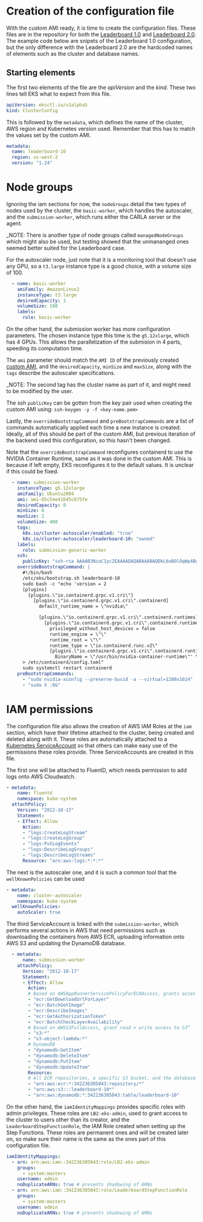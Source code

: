 # Creation of the configuration file

With the custom AMI ready, it is time to create the configuration files. These files are in the repository for both the [Leaderboard 1.0](/leaderboard_1.0/config/leaderboard-cluster.yaml) and [Leaderboard 2.0](/leaderboard_2.0/config/leaderboard-cluster.yaml). The example code below are snipets of the Leaderboard 1.0 configuration, but the only difference with the Leaderboard 2.0 are the hardcoded names of elements such as the cluster and database names.

## Starting elements

The first two elements of the file are the *apiVersion* and the *kind*. These two lines tell EKS what to expect from this file.
```yaml
apiVersion: eksctl.io/v1alpha5
kind: ClusterConfig
```

This is followed by the `metadata`, which defines the name of the cluster, AWS region and Kubernetes version used. Remember that this has to match the values set by the custom AMI.
```yaml
metadata:
  name: leaderboard-10
  region: us-west-2
  version: "1.24"
```

# Node groups

Ignoring the iam sections for now, the `nodeGroups` detail the two types of nodes used by the cluster, the `basic-worker`, which handles the autoscaler, and the `submission-worker`, which runs either the CARLA server or the agent.

_NOTE: There is another type of node groups called `managedNodeGroups` which might also be used, but testing showed that the unmananged ones seemed better suited for the Leaderboard case.

For the autoscaler node, just note that it is a monitoring tool that doesn't use any GPU, so a `t3.large` instance type is a good choice, with a volume size of 100.
```yaml
  - name: basic-worker
    amiFamily: AmazonLinux2
    instanceType: t3.large
    desiredCapacity: 1
    volumeSize: 100
    labels:
      role: basic-worker
```

On the other hand, the submission worker has more configuration parameters. The chosen instance type this time is the `g5.12xlarge`, which has 4 GPUs. This allows the parallelization of the submision in 4 parts, speeding its computation time.

The `ami` parameter should match the `AMI ID` of the previously created [custom AMI](/docs/3_1_creation_of_the_ami.md), and the `desiredCapacity`, `minSize` and `maxSize`, along with the `tags` describe the autoscaler specifications.

_NOTE: The second tag has the cluster name as part of it, and might need to be modified by the user.

The ssh `publicKey` can be gotten from the key pair used when creating the custom AMI using: `ssh-keygen -y -f <key-name.pem>`

Lastly, the `overrideBootstrapCommand` and `preBootstrapCommands` are a list of commands automatically applied each time a new instance is created. Ideally, all of this should be part of the custom AMI, but previous iteration of the backend used this configuration, so this hasn't been changed.

Note that the `overrideBootstrapCommand` reconfigures containerd to use the NVIDIA Container Runtime, same as it was done in the custom AMI. This is because if left empty, EKS reconfigures it to the default values. It is unclear if this could be fixed.

```yaml
  - name: submission-worker
    instanceType: g5.12xlarge
    amiFamily: Ubuntu2004
    ami: ami-05c54e41645c675fe
    desiredCapacity: 0
    minSize: 0
    maxSize: 2
    volumeSize: 400
    tags:
      k8s.io/cluster-autoscaler/enabled: "true"
      k8s.io/cluster-autoscaler/leaderboard-10: "owned"
    labels:
      role: submission-generic-worker
    ssh:
      publicKey: "ssh-rsa AAAAB3NzaC1yc2EAAAADAQABAAABAQDkL6oBOlOqWp4BgOIsQnHQkaPCEGQjdqwWPy1WXLPEnjMLQ3iFGK+zMJ3VNhYujhemn2Yxja8Yw+a0MWv0OfV9TTcW6gsjsBuZyBA0g7OkaFFrAiEi42gajqqnBCEpbEL8/+MYnOHSYCqIXi7yyzHwDGuUzBsyTTsbAmdvuQ8o7sh7QH0Ncw5Z7605RTQI1MxP2zAQdl/UdZipFH9Q3pCidwWLJ3WFYTvKkhpEjiUyrf2sfPya89yFQdfLytpX4mW/YRsvLIoBElJYDkcAkyGPU6N0o+CoXyFg1ezvB9rXFsW1XgRf4ZR3nKxiM9yi1N1Z0/rf5hUWseNRt6/Xl0pn"
    overrideBootstrapCommand: |
      #!/bin/bash
      /etc/eks/bootstrap.sh leaderboard-10
      sudo bash -c "echo 'version = 2
      [plugins]
        [plugins.\"io.containerd.grpc.v1.cri\"]
          [plugins.\"io.containerd.grpc.v1.cri\".containerd]
            default_runtime_name = \"nvidia\"

            [plugins.\"io.containerd.grpc.v1.cri\".containerd.runtimes]
              [plugins.\"io.containerd.grpc.v1.cri\".containerd.runtimes.nvidia]
                privileged_without_host_devices = false
                runtime_engine = \"\"
                runtime_root = \"\"
                runtime_type = \"io.containerd.runc.v2\"
                [plugins.\"io.containerd.grpc.v1.cri\".containerd.runtimes.nvidia.options]
                  BinaryName = \"/usr/bin/nvidia-container-runtime\"' \
      > /etc/containerd/config.toml"
      sudo systemctl restart containerd
    preBootstrapCommands:
      - "sudo nvidia-xconfig --preserve-busid -a --virtual=1280x1024"
      - "sudo X :0&"
```

# IAM permissions

The configuration file also allows the creation of AWS IAM Roles at the `iam` section, which have their lifetime attached to the cluster, being created and deleted along with it. These roles are automatically attached to a [Kubernetes ServiceAccount](https://kubernetes.io/docs/concepts/security/service-accounts/) so that others can make easy use of the permissions these roles provide. Three ServiceAccounts are created in this file.

The first one will be attached to FluentD, which needs permission to add logs onto AWS Cloudwatch.
```yaml
- metadata:
    name: fluentd
    namespace: kube-system
  attachPolicy:
    Version: "2012-10-17"
    Statement:
    - Effect: Allow
      Action:
      - "logs:CreateLogStream"
      - "logs:CreateLogGroup"
      - "logs:PutLogEvents"
      - "logs:DescribeLogGroups"
      - "logs:DescribeLogStreams"
      Resource: "arn:aws:logs:*:*:*"
```

The next is the autoscaler one, and it is such a common tool that the `wellKnownPolicies` can be used
```yaml
- metadata:
    name: cluster-autoscaler
    namespace: kube-system
  wellKnownPolicies:
    autoScaler: true
```

The third ServiceAccount is linked with the `submission-worker`, which performs several actions in AWS that need permissions such as downloading the containers from AWS ECR, uploading information onto AWS S3 and updating the DynamoDB database.
```yaml
  - metadata:
      name: submission-worker
    attachPolicy:
      Version: "2012-10-17"
      Statement:
      - Effect: Allow
        Action:
        # Based on AWSAppRunnerServicePolicyForECRAccess, grants acces to download the ECR docker images
        - "ecr:GetDownloadUrlForLayer"
        - "ecr:BatchGetImage"
        - "ecr:DescribeImages"
        - "ecr:GetAuthorizationToken"
        - "ecr:BatchCheckLayerAvailability"
        # Based on AWSS3FullAccess, grant read + write access to S3“
        - "s3:*"
        - "s3-object-lambda:*"
        # DynamoDB
        - "dynamodb:GetItem"
        - "dynamodb:DeleteItem"
        - "dynamodb:PutItem"
        - "dynamodb:UpdateItem"
        Resource:
        # All ECR repositories, a specific S3 bucket, and the database
        - "arn:aws:ecr:*:342236305043:repository/*"
        - "arn:aws:s3:::leaderboard-10*"
        - "arn:aws:dynamodb:*:342236305043:table/leaderboard-10"
```

On the other hand, the `iamIdentityMappings` provides specific roles with admin privileges. These roles are `LB2-eks-admin`, used to grant access to the cluster to users other than its creator, and the `LeaderboardStepFunctionRole`, the IAM Role created when setting up the Step Functions. These roles are permanent ones and will be created later on, so make sure their name is the same as the ones part of this configuration file.
```yaml
iamIdentityMappings:
  - arn: arn:aws:iam::342236305043:role/LB2-eks-admin
    groups:
      - system:masters
    username: admin
    noDuplicateARNs: true # prevents shadowing of ARNs
  - arn: arn:aws:iam::342236305043:role/LeaderboardStepFunctionRole
    groups:
      - system:masters
    username: admin
    noDuplicateARNs: true # prevents shadowing of ARNs
```